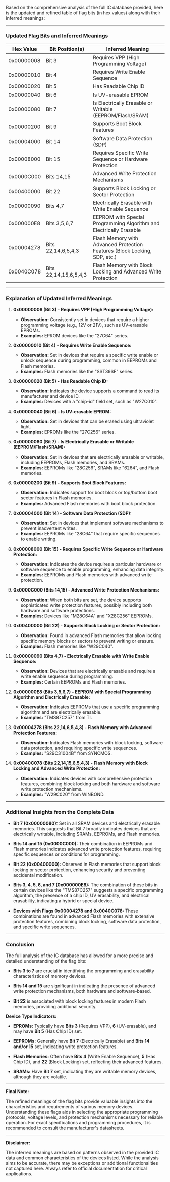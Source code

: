 Based on the comprehensive analysis of the full IC database provided, here is the updated and refined table of flag bits (in hex values) along with their inferred meanings:

---

### **Updated Flag Bits and Inferred Meanings**

| Hex Value   | Bit Position(s)  | Inferred Meaning                                                                 |
|-------------|------------------|-----------------------------------------------------------------------------------|
| 0x00000008  | Bit 3            | Requires VPP (High Programming Voltage)                                           |
| 0x00000010  | Bit 4            | Requires Write Enable Sequence                                                    |
| 0x00000020  | Bit 5            | Has Readable Chip ID                                                              |
| 0x00000040  | Bit 6            | Is UV-erasable EPROM                                                              |
| 0x00000080  | Bit 7            | Is Electrically Erasable or Writable (EEPROM/Flash/SRAM)                          |
| 0x00000200  | Bit 9            | Supports Boot Block Features                                                      |
| 0x00004000  | Bit 14           | Software Data Protection (SDP)                                                    |
| 0x00008000  | Bit 15           | Requires Specific Write Sequence or Hardware Protection                           |
| 0x0000C000  | Bits 14,15       | Advanced Write Protection Mechanisms                                              |
| 0x00400000  | Bit 22           | Supports Block Locking or Sector Protection                                       |
| 0x00000090  | Bits 4,7         | Electrically Erasable with Write Enable Sequence                                  |
| 0x000000E8  | Bits 3,5,6,7     | EEPROM with Special Programming Algorithm and Electrically Erasable               |
| 0x00004278  | Bits 22,14,6,5,4,3 | Flash Memory with Advanced Protection Features (Block Locking, SDP, etc.)       |
| 0x0040C078  | Bits 22,14,15,6,5,4,3 | Flash Memory with Block Locking and Advanced Write Protection              |

---

### **Explanation of Updated Inferred Meanings**

1. **0x00000008 (Bit 3) - Requires VPP (High Programming Voltage):**
   - **Observation:** Consistently set in devices that require a higher programming voltage (e.g., 12V or 21V), such as UV-erasable EPROMs.
   - **Examples:** EPROM devices like the "27C64" series.

2. **0x00000010 (Bit 4) - Requires Write Enable Sequence:**
   - **Observation:** Set in devices that require a specific write enable or unlock sequence during programming, common in EEPROMs and Flash memories.
   - **Examples:** Flash memories like the "SST39SF" series.

3. **0x00000020 (Bit 5) - Has Readable Chip ID:**
   - **Observation:** Indicates the device supports a command to read its manufacturer and device ID.
   - **Examples:** Devices with a "chip-id" field set, such as "W27C010".

4. **0x00000040 (Bit 6) - Is UV-erasable EPROM:**
   - **Observation:** Set in devices that can be erased using ultraviolet light.
   - **Examples:** EPROMs like the "27C256" series.

5. **0x00000080 (Bit 7) - Is Electrically Erasable or Writable (EEPROM/Flash/SRAM):**
   - **Observation:** Set in devices that are electrically erasable or writable, including EEPROMs, Flash memories, and SRAMs.
   - **Examples:** EEPROMs like "28C256", SRAMs like "6264", and Flash memories.

6. **0x00000200 (Bit 9) - Supports Boot Block Features:**
   - **Observation:** Indicates support for boot block or top/bottom boot sector features in Flash memories.
   - **Examples:** Advanced Flash memories with boot block protection.

7. **0x00004000 (Bit 14) - Software Data Protection (SDP):**
   - **Observation:** Set in devices that implement software mechanisms to prevent inadvertent writes.
   - **Examples:** EEPROMs like "28C64" that require specific sequences to enable writing.

8. **0x00008000 (Bit 15) - Requires Specific Write Sequence or Hardware Protection:**
   - **Observation:** Indicates the device requires a particular hardware or software sequence to enable programming, enhancing data integrity.
   - **Examples:** EEPROMs and Flash memories with advanced write protection.

9. **0x0000C000 (Bits 14,15) - Advanced Write Protection Mechanisms:**
   - **Observation:** When both bits are set, the device supports sophisticated write protection features, possibly including both hardware and software protections.
   - **Examples:** Devices like "M28C64A" and "X28C256" EEPROMs.

10. **0x00400000 (Bit 22) - Supports Block Locking or Sector Protection:**
    - **Observation:** Found in advanced Flash memories that allow locking specific memory blocks or sectors to prevent writing or erasure.
    - **Examples:** Flash memories like "W29C040".

11. **0x00000090 (Bits 4,7) - Electrically Erasable with Write Enable Sequence:**
    - **Observation:** Devices that are electrically erasable and require a write enable sequence during programming.
    - **Examples:** Certain EEPROMs and Flash memories.

12. **0x000000E8 (Bits 3,5,6,7) - EEPROM with Special Programming Algorithm and Electrically Erasable:**
    - **Observation:** Indicates EEPROMs that use a specific programming algorithm and are electrically erasable.
    - **Examples:** "TMS87C257" from TI.

13. **0x00004278 (Bits 22,14,6,5,4,3) - Flash Memory with Advanced Protection Features:**
    - **Observation:** Indicates Flash memories with block locking, software data protection, and requiring specific write sequences.
    - **Examples:** "S29C31004B" from SYNCMOS.

14. **0x0040C078 (Bits 22,14,15,6,5,4,3) - Flash Memory with Block Locking and Advanced Write Protection:**
    - **Observation:** Indicates devices with comprehensive protection features, combining block locking and both hardware and software write protection mechanisms.
    - **Examples:** "W29C020" from WINBOND.

---

### **Additional Insights from the Complete Data**

- **Bit 7 (0x00000080):** Set in all SRAM devices and electrically erasable memories. This suggests that Bit 7 broadly indicates devices that are electrically writable, including SRAMs, EEPROMs, and Flash memories.

- **Bits 14 and 15 (0x0000C000):** Their combination in EEPROMs and Flash memories indicates advanced write protection features, requiring specific sequences or conditions for programming.

- **Bit 22 (0x00400000):** Observed in Flash memories that support block locking or sector protection, enhancing security and preventing accidental modification.

- **Bits 3, 4, 5, 6, and 7 (0x000000E8):** The combination of these bits in certain devices like the "TMS87C257" suggests a specific programming algorithm, the presence of a chip ID, UV erasability, and electrical erasability, indicating a hybrid or special device.

- **Devices with Flags 0x00004278 and 0x0040C078:** These combinations are found in advanced Flash memories with extensive protection features, combining block locking, software data protection, and specific write sequences.

---

### **Conclusion**

The full analysis of the IC database has allowed for a more precise and detailed understanding of the flag bits:

- **Bits 3 to 7** are crucial in identifying the programming and erasability characteristics of memory devices.
  
- **Bits 14 and 15** are significant in indicating the presence of advanced write protection mechanisms, both hardware and software-based.

- **Bit 22** is associated with block locking features in modern Flash memories, providing additional security.

**Device Type Indicators:**

- **EPROMs:** Typically have **Bits 3** (Requires VPP), **6** (UV-erasable), and may have **Bit 5** (Has Chip ID) set.
  
- **EEPROMs:** Generally have **Bit 7** (Electrically Erasable) and **Bits 14 and/or 15** set, indicating write protection features.

- **Flash Memories:** Often have **Bits 4** (Write Enable Sequence), **5** (Has Chip ID), and **22** (Block Locking) set, reflecting their advanced features.

- **SRAMs:** Have **Bit 7** set, indicating they are writable memory devices, although they are volatile.

---

**Final Note:**

The refined meanings of the flag bits provide valuable insights into the characteristics and requirements of various memory devices. Understanding these flags aids in selecting the appropriate programming protocols, voltage levels, and protection mechanisms necessary for reliable operation. For exact specifications and programming procedures, it is recommended to consult the manufacturer's datasheets.

---

**Disclaimer:**

The inferred meanings are based on patterns observed in the provided IC data and common characteristics of the devices listed. While the analysis aims to be accurate, there may be exceptions or additional functionalities not captured here. Always refer to official documentation for critical applications.